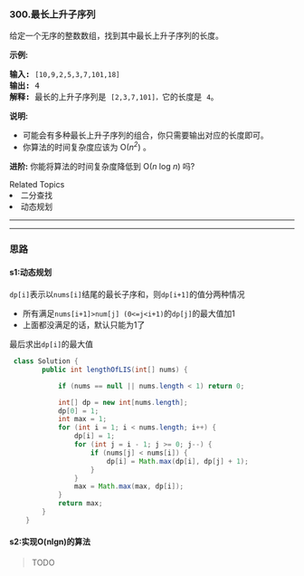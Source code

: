 ### 300.最长上升子序列
<p>给定一个无序的整数数组，找到其中最长上升子序列的长度。</p>

<p><strong>示例:</strong></p>

<pre><strong>输入:</strong> <code>[10,9,2,5,3,7,101,18]
</code><strong>输出: </strong>4 
<strong>解释: </strong>最长的上升子序列是&nbsp;<code>[2,3,7,101]，</code>它的长度是 <code>4</code>。</pre>

<p><strong>说明:</strong></p>

<ul>
	<li>可能会有多种最长上升子序列的组合，你只需要输出对应的长度即可。</li>
	<li>你算法的时间复杂度应该为&nbsp;O(<em>n<sup>2</sup></em>) 。</li>
</ul>

<p><strong>进阶:</strong> 你能将算法的时间复杂度降低到&nbsp;O(<em>n</em> log <em>n</em>) 吗?</p>
<div><div>Related Topics</div><div><li>二分查找</li><li>动态规划</li></div></div>



---
---


### 思路
#### s1:动态规划
`dp[i]`表示以`nums[i]`结尾的最长子序和，则`dp[i+1]`的值分两种情况
- 所有满足`nums[i+1]>num[j] (0<=j<i+1)`的`dp[j]`的最大值加1
- 上面都没满足的话，默认只能为1了   

最后求出`dp[i]`的最大值
``` java
 class Solution {
        public int lengthOfLIS(int[] nums) {

            if (nums == null || nums.length < 1) return 0;

            int[] dp = new int[nums.length];
            dp[0] = 1;
            int max = 1;
            for (int i = 1; i < nums.length; i++) {
                dp[i] = 1;
                for (int j = i - 1; j >= 0; j--) {
                    if (nums[j] < nums[i]) {
                        dp[i] = Math.max(dp[i], dp[j] + 1);
                    }
                }
                max = Math.max(max, dp[i]);
            }
            return max;
        }
    }
```
#### s2:实现O(nlgn)的算法
> TODO